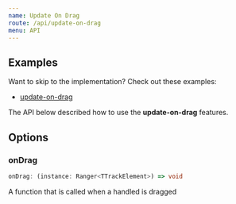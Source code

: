 ```yaml
---
name: Update On Drag
route: /api/update-on-drag
menu: API
---
```


## Examples
Want to skip to the implementation? Check out these examples:

- [update-on-drag](../../examples/react/update-on-drag)

The API below described how to use the **update-on-drag** features.

## Options

### onDrag

```ts
onDrag: (instance: Ranger<TTrackElement>) => void
```
A function that is called when a handled is dragged
